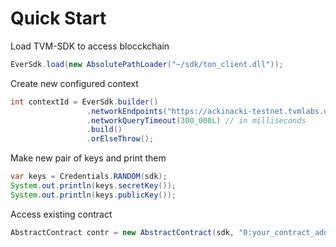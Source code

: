 # Quick Start

Load TVM-SDK to access blocckchain

```java
EverSdk.load(new AbsolutePathLoader("~/sdk/ton_client.dll"));
```

Create new configured context

```java
int contextId = EverSdk.builder()
                 .networkEndpoints("https://ackinacki-testnet.tvmlabs.dev/landing")
                 .networkQueryTimeout(300_000L) // in milliseconds
                 .build()
                 .orElseThrow();
```

Make new pair of keys and print them

```java
var keys = Credentials.RANDOM(sdk);
System.out.println(keys.secretKey());
System.out.println(keys.publicKey());
```

Access existing contract

```java
AbstractContract contr = new AbstractContract(sdk, "0:your_contract_address");
```
